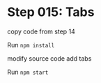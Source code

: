 # Step 015: Tabs

copy code from step 14

Run `npm install`

modify source code add tabs

Run `npm start`
